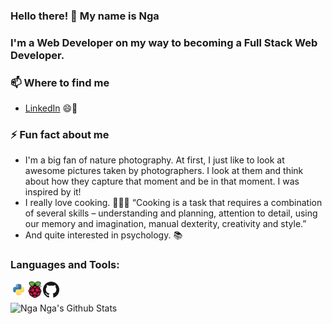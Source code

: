 ### Hello there! 👋 My name is Nga
### I'm a Web Developer on my way to becoming a Full Stack Web Developer.

### 📫 Where to find me
- [LinkedIn](http://linkedin.com/in/nga-nguyen-99282a146) 😄💼

### ⚡ Fun fact about me
- I'm a big fan of nature photography. 
At first, I just like to look at awesome pictures taken by photographers.
I look at them and think about how they capture that moment and be in that moment. I was inspired by it!
- I really love cooking. 👩‍🍳🍳
“Cooking is a task that requires a combination of several skills – understanding and planning, attention to detail, using our memory and imagination, manual dexterity, creativity and style.” 
- And quite interested in psychology. 📚


### Languages and Tools:

[<img align="left" alt="HTML5" width="26px" src="https://raw.githubusercontent.com/github/explore/80688e429a7d4ef2fca1e82350fe8e3517d3494d/topics/python/python.png" />][python]
[<img align="left" alt="HTML5" width="26px" src="https://raw.githubusercontent.com/github/explore/80688e429a7d4ef2fca1e82350fe8e3517d3494d/topics/raspberry-pi/raspberry-pi.png" />][raspberry]
[<img align="left" alt="GitHub" width="26px" src="https://raw.githubusercontent.com/github/explore/78df643247d429f6cc873026c0622819ad797942/topics/github/github.png" />][github]


<br />
<br />

<img align="left" alt="Nga Nga's Github Stats" src="https://github-readme-stats.codestackr.vercel.app/api?username=nganganth&show_icons=true&hide_border=true&theme=nord" />

[python]: https://www.python.org/
[c#.net]: https://dotnet.microsoft.com/apps/aspnet
[js]:https://js.org/
[vuejs]:https://vuejs.org/
[java_spring]:https://spring.io/projects/spring-boot
[oracle]:https://www.oracle.com/index.html
[raspberry]: https://www.raspberrypi.org/
[github]: https://github.com/

